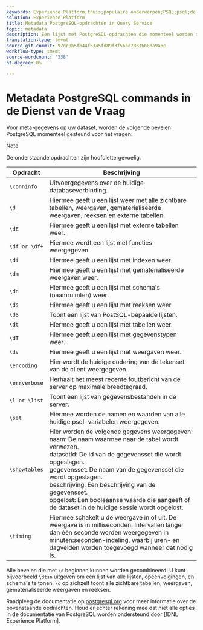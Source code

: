 ```yaml
---
keywords: Experience Platform;thuis;populaire onderwerpen;PSQL;psql;de dienst van de Vraag;de vraagdienst;meta-gegevens;bevelen;meta-gegevensbevelen;
solution: Experience Platform
title: Metadata PostgreSQL-opdrachten in Query Service
topic: metadata
description: Een lijst met PostgreSQL-opdrachten die momenteel worden ondersteund voor het opvragen van metagegevens in Adobe Experience Platform Query Service.
translation-type: tm+mt
source-git-commit: 97dc0b5fb44f5345fd89f3f56bd7861668da9a6e
workflow-type: tm+mt
source-wordcount: '338'
ht-degree: 0%

---
```



# Metadata PostgreSQL commands in de Dienst van de Vraag

Voor meta-gegevens op uw dataset, worden de volgende bevelen PostgreSQL momenteel gesteund voor het vragen:

>[!NOTE]
>
>De onderstaande opdrachten zijn hoofdlettergevoelig.

| Opdracht | Beschrijving |
|------- | ------------|
| `\conninfo` | Uitvoergegevens over de huidige databaseverbinding. |
| `\d` | Hiermee geeft u een lijst weer met alle zichtbare tabellen, weergaven, gematerialiseerde weergaven, reeksen en externe tabellen. |
| `\dE` | Hiermee geeft u een lijst met externe tabellen weer. |
| `\df or \df+` | Hiermee wordt een lijst met functies weergegeven. |
| `\di` | Hiermee geeft u een lijst met indexen weer. |
| `\dm` | Hiermee geeft u een lijst met gematerialiseerde weergaven weer. |
| `\dn` | Hiermee geeft u een lijst met schema&#39;s (naamruimten) weer. |
| `\ds` | Hiermee geeft u een lijst met reeksen weer. |
| `\dS` | Toont een lijst van PostSQL-bepaalde lijsten. |
| `\dt` | Hiermee geeft u een lijst met tabellen weer. |
| `\dT` | Hiermee geeft u een lijst met gegevenstypen weer. |
| `\dv` | Hiermee geeft u een lijst met weergaven weer. |
| `\encoding` | Hier wordt de huidige codering van de tekenset van de client weergegeven. |
| `\errverbose` | Herhaalt het meest recente foutbericht van de server op maximale breedtegraad. |
| `\l or \list` | Toont een lijst van gegevensbestanden in de server. |
| `\set` | Hiermee worden de namen en waarden van alle huidige psql-variabelen weergegeven. |
| `\showtables` | Hier worden de volgende gegevens weergegeven: <br>naam: De naam waarmee naar de tabel wordt verwezen.<br>datasetId: De id van de gegevensset die wordt opgeslagen.<br>gegevensset: De naam van de gegevensset die wordt opgeslagen.<br>beschrijving: Een beschrijving van de gegevensset.<br>opgelost: Een booleaanse waarde die aangeeft of de dataset in de huidige sessie wordt opgelost. |
| `\timing` | Hiermee schakelt u de weergave in of uit. De weergave is in milliseconden. Intervallen langer dan één seconde worden weergegeven in minuten:seconden-indeling, waarbij uren- en dagvelden worden toegevoegd wanneer dat nodig is. |

Alle bevelen die met `\d` beginnen kunnen worden gecombineerd. U kunt bijvoorbeeld `\dtsn` uitgeven om een lijst van alle lijsten, opeenvolgingen, en schema&#39;s te tonen. `\d` op zichzelf toont alle zichtbare tabellen, weergaven, gematerialiseerde weergaven en reeksen.

Raadpleeg de documentatie op [postgresql.org](https://www.postgresql.org/docs/10/app-psql.html) voor meer informatie over de bovenstaande opdrachten. Houd er echter rekening mee dat niet alle opties in de documentatie van PostgreSQL worden ondersteund door [!DNL Experience Platform].

